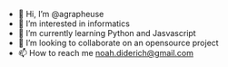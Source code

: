 - 👋 Hi, I’m @agrapheuse
- 👀 I’m interested in informatics
- 🌱 I’m currently learning Python and Jasvascript
- 💞️ I’m looking to collaborate on an opensource project
- 📫 How to reach me noah.diderich@gmail.com

<!---
agrapheuse/agrapheuse is a ✨ special ✨ repository because its `README.md` (this file) appears on your GitHub profile.
You can click the Preview link to take a look at your changes.
--->
